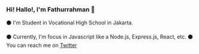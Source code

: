 ### Hi! Hallo!, I'm Fathurrahman 👋

⚫ I'm Student in Vocational High School in Jakarta. 

⚫ Currently, I'm focus in Javascript like a Node.js, Express.js, React, etc.
⚫ You can reach me on [Twitter](https://twitter.com/fathur04_)
